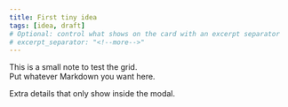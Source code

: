 ```yaml
---
title: First tiny idea
tags: [idea, draft]
# Optional: control what shows on the card with an excerpt separator
# excerpt_separator: "<!--more-->"
---
```


This is a small note to test the grid.  
Put whatever Markdown you want here.

<!--more-->

Extra details that only show inside the modal.